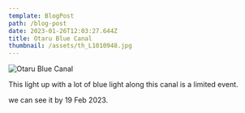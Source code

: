 ```yaml
---
template: BlogPost
path: /blog-post
date: 2023-01-26T12:03:27.644Z
title: Otaru Blue Canal
thumbnail: /assets/th_L1010948.jpg
---
```

![Otaru Blue Canal](/assets/th_L1010948.jpg)

T﻿his light up with a lot of blue light along this canal is a limited event. 

w﻿e can see it by 19 Feb 2023.
